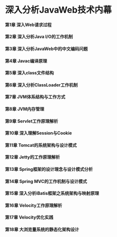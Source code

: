 深入分析JavaWeb技术内幕
========

#### 第1章 深入Web请求过程


#### 第2章 深入分析Java I/O的工作机制


#### 第3章 深入分析JavaWeb中的中文编码问题


#### 第4章 Javac编译原理


#### 第5章 深入class文件结构


#### 第6章 深入分析ClassLoader工作机制


#### 第7章 JVM体系结构与工作方式


#### 第8章 JVM内存管理


#### 第9章 Servlet工作原理解析


#### 第10章 深入理解Session与Cookie 


#### 第11章 Tomcat的系统架构与设计模式


#### 第12章 Jetty的工作原理解析


#### 第13章 Spring框架的设计理念与设计模式分析


#### 第14章 Spring MVC的工作机制与设计模式


#### 第15章 深入分析iBatis框架之系统架构与映射原理


#### 第16章 Velocity工作原理解析


#### 第17章 Velocity优化实践


#### 第18章 大浏览量系统的静态化架构设计



